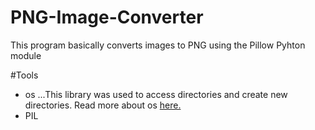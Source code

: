 # PNG-Image-Converter
This program basically converts images to PNG using the Pillow Pyhton module 

#Tools
* os
  ...This library was used to access directories and create new directories. Read more about os [here.](https://docs.python.org/3/library/os.html)
* PIL 
